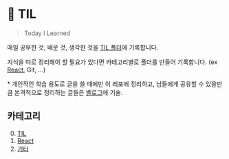 # 📓 TIL
>  Today I Learned


매일 공부한 것, 배운 것, 생각한 것을 [TIL 폴더](https://github.com/NamJwong/TIL/tree/main/TIL)에 기록합니다.

지식을 따로 정리해야 할 필요가 있다면 카테고리별로 폴더를 만들어 기록합니다. (ex [React](https://github.com/NamJwong/TIL/tree/main/React), Git, ...)

\* 개인적인 학습 용도로 글을 쓸 때에만 이 레포에 정리하고, 남들에게 공유할 수 있을만큼 본격적으로 정리하는 글들은 [벨로그](https://velog.io/@treejy)에 기술.

## 카테고리

0. [TIL](https://github.com/NamJwong/TIL/tree/main/TIL)
1. [React](https://github.com/NamJwong/TIL/tree/main/React)
2. [기타](https://github.com/NamJwong/TIL/tree/main/%EA%B8%B0%ED%83%80)
